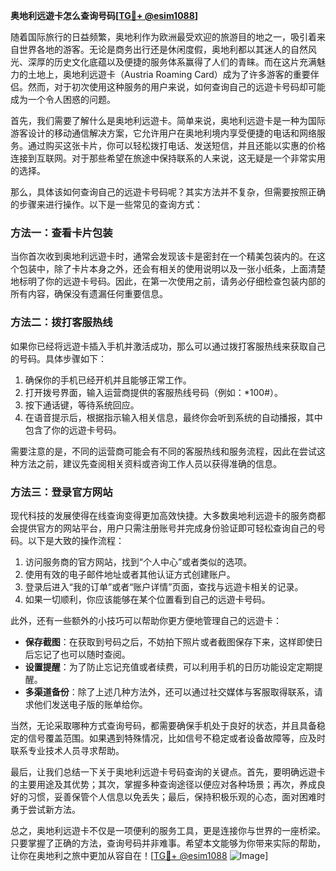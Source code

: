 **奥地利远遊卡怎么查询号码[[TG💪+ @esim1088](https://t.me/s/esim1088)]**

随着国际旅行的日益频繁，奥地利作为欧洲最受欢迎的旅游目的地之一，吸引着来自世界各地的游客。无论是商务出行还是休闲度假，奥地利都以其迷人的自然风光、深厚的历史文化底蕴以及便捷的服务体系赢得了人们的青睐。而在这片充满魅力的土地上，奥地利远遊卡（Austria Roaming Card）成为了许多游客的重要伴侣。然而，对于初次使用这种服务的用户来说，如何查询自己的远遊卡号码却可能成为一个令人困惑的问题。

首先，我们需要了解什么是奥地利远遊卡。简单来说，奥地利远遊卡是一种为国际游客设计的移动通信解决方案，它允许用户在奥地利境内享受便捷的电话和网络服务。通过购买这张卡片，你可以轻松拨打电话、发送短信，并且还能以实惠的价格连接到互联网。对于那些希望在旅途中保持联系的人来说，这无疑是一个非常实用的选择。

那么，具体该如何查询自己的远遊卡号码呢？其实方法并不复杂，但需要按照正确的步骤来进行操作。以下是一些常见的查询方式：

### 方法一：查看卡片包装

当你首次收到奥地利远遊卡时，通常会发现该卡是密封在一个精美包装内的。在这个包装中，除了卡片本身之外，还会有相关的使用说明以及一张小纸条，上面清楚地标明了你的远遊卡号码。因此，在第一次使用之前，请务必仔细检查包装内部的所有内容，确保没有遗漏任何重要信息。

### 方法二：拨打客服热线

如果你已经将远遊卡插入手机并激活成功，那么可以通过拨打客服热线来获取自己的号码。具体步骤如下：
1. 确保你的手机已经开机并且能够正常工作。
2. 打开拨号界面，输入运营商提供的客服热线号码（例如：*100#）。
3. 按下通话键，等待系统回应。
4. 在语音提示后，根据指示输入相关信息，最终你会听到系统的自动播报，其中包含了你的远遊卡号码。

需要注意的是，不同的运营商可能会有不同的客服热线和服务流程，因此在尝试这种方法之前，建议先查阅相关资料或咨询工作人员以获得准确的信息。

### 方法三：登录官方网站

现代科技的发展使得在线查询变得更加高效快捷。大多数奥地利远遊卡的服务商都会提供官方的网站平台，用户只需注册账号并完成身份验证即可轻松查询自己的号码。以下是大致的操作流程：
1. 访问服务商的官方网站，找到“个人中心”或者类似的选项。
2. 使用有效的电子邮件地址或者其他认证方式创建账户。
3. 登录后进入“我的订单”或者“账户详情”页面，查找与远遊卡相关的记录。
4. 如果一切顺利，你应该能够在某个位置看到自己的远遊卡号码。

此外，还有一些额外的小技巧可以帮助你更方便地管理自己的远遊卡：
- **保存截图**：在获取到号码之后，不妨拍下照片或者截图保存下来，这样即使日后忘记了也可以随时查阅。
- **设置提醒**：为了防止忘记充值或者续费，可以利用手机的日历功能设定定期提醒。
- **多渠道备份**：除了上述几种方法外，还可以通过社交媒体与客服取得联系，请求他们发送电子版的账单给你。

当然，无论采取哪种方式查询号码，都需要确保手机处于良好的状态，并且具备稳定的信号覆盖范围。如果遇到特殊情况，比如信号不稳定或者设备故障等，应及时联系专业技术人员寻求帮助。

最后，让我们总结一下关于奥地利远遊卡号码查询的关键点。首先，要明确远遊卡的主要用途及其优势；其次，掌握多种查询途径以便应对各种场景；再次，养成良好的习惯，妥善保管个人信息以免丢失；最后，保持积极乐观的心态，面对困难时勇于尝试新方法。

总之，奥地利远遊卡不仅是一项便利的服务工具，更是连接你与世界的一座桥梁。只要掌握了正确的方法，查询号码并非难事。希望本文能够为你带来实际的帮助，让你在奥地利之旅中更加从容自在！[[TG💪+ @esim1088](https://t.me/s/esim1088) ![Image](https://i.postimg.cc/4NQfJmqS/Snipaste-2025-05-13-00-14-12.png)]